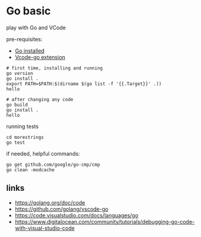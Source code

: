 # Go basic

play with Go and VCode

pre-requisites:
* [Go installed](https://golang.org/dl/)
* [Vcode-go extension](https://github.com/golang/vscode-go)

```
# first time, installing and running
go version
go install .
export PATH=$PATH:$(dirname $(go list -f '{{.Target}}' .))
hello

# after changing any code
go build
go install .
hello
```

running tests
```
cd morestrings
go test
```

if needed, helpful commands:

```
go get github.com/google/go-cmp/cmp
go clean -modcache
```

## links
* https://golang.org/doc/code
* https://github.com/golang/vscode-go
* https://code.visualstudio.com/docs/languages/go
* https://www.digitalocean.com/community/tutorials/debugging-go-code-with-visual-studio-code
